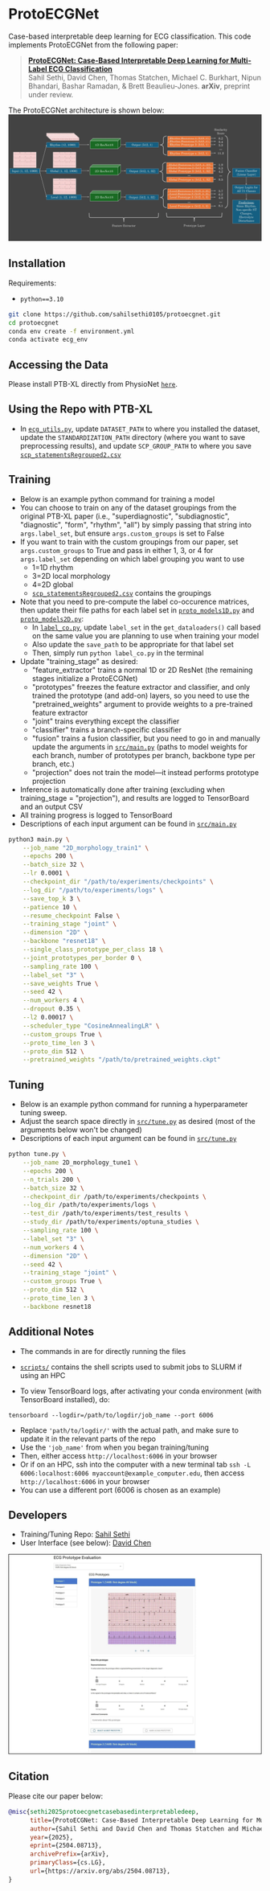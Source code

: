 # ProtoECGNet
Case-based interpretable deep learning for ECG classification. This code implements ProtoECGNet from the following paper: 

> [**ProtoECGNet: Case-Based Interpretable Deep Learning for Multi-Label ECG Classification**](https://arxiv.org/abs/2504.08713)<br/>
 Sahil Sethi, David Chen, Thomas Statchen, Michael C. Burkhart, Nipun Bhandari, Bashar Ramadan, & Brett Beaulieu-Jones. <b>arXiv</b>, preprint under review.


The ProtoECGNet architecture is shown below:
![Alt text](ProtoECGNet_architecture.jpg)

## Installation

Requirements:

- `python==3.10`

```bash
git clone https://github.com/sahilsethi0105/protoecgnet.git
cd protoecgnet
conda env create -f environment.yml
conda activate ecg_env
```

## Accessing the Data
Please install PTB-XL directly from PhysioNet [`here`](https://physionet.org/content/ptb-xl/1.0.3/). 

## Using the Repo with PTB-XL
- In [`ecg_utils.py`](https://github.com/sahilsethi0105/bbj_ecg/blob/main/src/ecg_utils.py), update ```DATASET_PATH``` to where you installed the dataset, update the ```STANDARDIZATION_PATH``` directory (where you want to save preprocessing results), and update ```SCP_GROUP_PATH``` to where you save [`scp_statementsRegrouped2.csv`](https://github.com/sahilsethi0105/protoecgnet/blob/main/scp_statementsRegrouped2.csv)

## Training
 - Below is an example python command for training a model
 - You can choose to train on any of the dataset groupings from the original PTB-XL paper (i.e., "superdiagnostic", "subdiagnostic", "diagnostic", "form", "rhythm", "all") by simply passing that string into ```args.label_set```, but ensure ```args.custom_groups``` is set to False
 - If you want to train with the custom groupings from our paper, set ```args.custom_groups``` to True and pass in either 1, 3, or 4 for ```args.label_set``` depending on which label grouping you want to use
   - 1=1D rhythm
   - 3=2D local morphology
   - 4=2D global
   - [`scp_statementsRegrouped2.csv`](https://github.com/sahilsethi0105/protoecgnet/blob/main/scp_statementsRegrouped2.csv) contains the groupings
 - Note that you need to pre-compute the label co-occurence matrices, then update their file paths for each label set in [`proto_models1D.py`](https://github.com/sahilsethi0105/protoecgnet/blob/main/src/proto_models1D.py) and [`proto_models2D.py`](https://github.com/sahilsethi0105/protoecgnet/blob/main/src/proto_models2D.py):
   - In [`label_co.py`](https://github.com/sahilsethi0105/protoecgnet/blob/main/src/label_co.py), update ```label_set``` in the ```get_dataloaders()``` call based on the same value you are planning to use when training your model
   - Also update the ```save_path``` to be appropriate for that label set
   - Then, simply run ```python label_co.py``` in the terminal
 - Update "training_stage" as desired: 
    - "feature_extractor" trains a normal 1D or 2D ResNet (the remaining stages initialize a ProtoECGNet)
    - "prototypes" freezes the feature extractor and classifier, and only trained the prototype (and add-on) layers, so you need to use the "pretrained_weights" argument to provide weights to a pre-trained feature extractor
    - "joint" trains everything except the classifier
    - "classifier" trains a branch-specific classifier
    - "fusion" trains a fusion classifier, but you need to go in and manually update the arguments in [`src/main.py`](https://github.com/sahilsethi0105/protoecgnet/blob/main/src/main.py) (paths to model weights for each branch, number of prototypes per branch, backbone type per branch, etc.)
    - "projection" does not train the model—it instead performs prototype projection
 - Inference is automatically done after training (excluding when training_stage = "projection"), and results are logged to TensorBoard and an output CSV
 - All training progress is logged to TensorBoard
 - Descriptions of each input argument can be found in [`src/main.py`](https://github.com/sahilsethi0105/protoecgnet/blob/main/src/main.py)

```bash
python3 main.py \
    --job_name "2D_morphology_train1" \
    --epochs 200 \
    --batch_size 32 \
    --lr 0.0001 \
    --checkpoint_dir "/path/to/experiments/checkpoints" \
    --log_dir "/path/to/experiments/logs" \
    --save_top_k 3 \
    --patience 10 \
    --resume_checkpoint False \
    --training_stage "joint" \
    --dimension "2D" \
    --backbone "resnet18" \
    --single_class_prototype_per_class 18 \
    --joint_prototypes_per_border 0 \
    --sampling_rate 100 \
    --label_set "3" \
    --save_weights True \
    --seed 42 \
    --num_workers 4 \
    --dropout 0.35 \
    --l2 0.00017 \
    --scheduler_type "CosineAnnealingLR" \
    --custom_groups True \
    --proto_time_len 3 \
    --proto_dim 512 \
    --pretrained_weights "/path/to/pretrained_weights.ckpt"
```


## Tuning
 - Below is an example python command for running a hyperparameter tuning sweep.
 - Adjust the search space directly in [`src/tune.py`](https://github.com/sahilsethi0105/protoecgnet/blob/main/src/tune.py) as desired (most of the arguments below won't be changed)
 - Descriptions of each input argument can be found in [`src/tune.py`](https://github.com/sahilsethi0105/protoecgnet/blob/main/src/tune.py)

```bash
python tune.py \
    --job_name 2D_morphology_tune1 \
    --epochs 200 \
    --n_trials 200 \
    --batch_size 32 \
    --checkpoint_dir /path/to/experiments/checkpoints \
    --log_dir /path/to/experiments/logs \
    --test_dir /path/to/experiments/test_results \
    --study_dir /path/to/experiments/optuna_studies \
    --sampling_rate 100 \
    --label_set "3" \
    --num_workers 4 \
    --dimension "2D" \
    --seed 42 \
    --training_stage "joint" \
    --custom_groups True \
    --proto_dim 512 \
    --proto_time_len 3 \
    --backbone resnet18
```


## Additional Notes
 - The commands in  are for directly running the files
 - [`scripts/`](https://github.com/sahilsethi0105/protoecgnet/tree/main/scripts) contains the shell scripts used to submit jobs to SLURM if using an HPC

 - To view TensorBoard logs, after activating your conda environment (with TensorBoard installed), do:
  ```
  tensorboard --logdir=/path/to/logdir/job_name --port 6006
  ```
   - Replace ```'path/to/logdir/'``` with the actual path, and make sure to update it in the relevant parts of the repo
   - Use the ```'job_name'``` from when you began training/tuning
   - Then, either access ```http://localhost:6006``` in your browser
   - Or if on an HPC, ssh into the computer with a new terminal tab ```ssh -L 6006:localhost:6006 myaccount@example_computer.edu```, then access ```http://localhost:6006``` in your browser
   - You can use a different port (6006 is chosen as an example)

## Developers
   - Training/Tuning Repo: [Sahil Sethi](https://github.com/sahilsethi0105)
   - User Interface (see below): [David Chen](https://github.com/sudoris)

![Alt text](evaluation_interface.jpg)

## Citation

Please cite our paper below: 

```bibtex
@misc{sethi2025protoecgnetcasebasedinterpretabledeep,
      title={ProtoECGNet: Case-Based Interpretable Deep Learning for Multi-Label ECG Classification with Contrastive Learning}, 
      author={Sahil Sethi and David Chen and Thomas Statchen and Michael C. Burkhart and Nipun Bhandari and Bashar Ramadan and Brett Beaulieu-Jones},
      year={2025},
      eprint={2504.08713},
      archivePrefix={arXiv},
      primaryClass={cs.LG},
      url={https://arxiv.org/abs/2504.08713}, 
}
```
